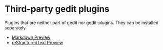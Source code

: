 Third-party gedit plugins
=========================

Plugins that are neither part of gedit nor gedit-plugins. They can be installed
separately.

- [Markdown Preview](https://github.com/maoschanz/gedit-plugin-markdown_preview)
- [reStructuredText Preview](https://github.com/bittner/gedit-reST-plugin)
